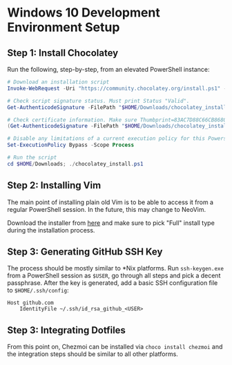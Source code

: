 Windows 10 Development Environment Setup
========================================

Step 1: Install Chocolatey
--------------------------
Run the following, step-by-step, from an elevated PowerShell instance:
``` powershell
# Download an installation script
Invoke-WebRequest -Uri "https://community.chocolatey.org/install.ps1" -OutFile "$HOME/Downloads/chocolatey_install.ps1"

# Check script signature status. Must print Status "Valid".
Get-AuthenticodeSignature -FilePath "$HOME/Downloads/chocolatey_install.ps1"

# Check certificate information. Make sure Thumbprint=83AC7D88C66CB8680BCE802E0F0F5C179722764B, CN="Chocolatey Software, Inc.".
(Get-AuthenticodeSignature -FilePath "$HOME/Downloads/chocolatey_install.ps1").SignerCertificate | Format-List

# Disable any limitations of a current execution policy for this Powershell process
Set-ExecutionPolicy Bypass -Scope Process

# Run the script
cd $HOME/Downloads; ./chocolatey_install.ps1
```

Step 2: Installing Vim
----------------------
The main point of installing plain old Vim is to be able to access it from a regular PowerShell session. In the future,
this may change to NeoVim.

Download the installer from [here](https://www.vim.org) and make sure to pick "Full" install type during the installation
process.

Step 3: Generating GitHub SSH Key
---------------------------------
The process should be mostly similar to *Nix platforms. Run `ssh-keygen.exe` from a PowerShell session as `$USER`, go
through all steps and pick a decent passphrase. After the key is generated, add a basic SSH configuration file to
`$HOME/.ssh/config`:
```
Host github.com
    IdentityFile ~/.ssh/id_rsa_github_<USER>
```

Step 3: Integrating Dotfiles
----------------------------
From this point on, Chezmoi can be installed via `choco install chezmoi` and the integration steps should be similar
to all other platforms.

